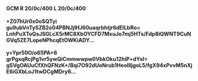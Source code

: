 #### GCM R 20/0c/400 L 20/0c/400
**+Z07hUr0x0oSQTyi**<br/>**gu9ubVnTySZB2o04PBNJj9fJ60uaqrbhtjr6dElLbRo=**<br/>**LnhPuXToQsJSGLcX5rMC8XbOYCFD7MxuJo7mj5HTs/Fdp8iQWNT9CuNGVq5ZE7LopeNPhcqEtOWKiADY...**<br/><br/>
**y+Ypr50O/o65PA+6**<br/>**grPgxqRcjPg1vr5ywQiCmmwwpw0VbkOku12hiP+dYsI=**<br/>**gSVgOAUuCfXhQFNzK+/Bqi7O92dUoNrub1HeoIlljgoL5/fgX94xPvvM5nXjE6iGXbLoJ1twDCgMDry6...**